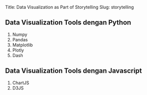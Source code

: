 Title: Data Visualization as Part of Storytelling
Slug: storytelling


## Data Visualization Tools dengan Python

1. Numpy
2. Pandas
3. Matplotlib
4. Plotly
5. Dash

## Data Visualization Tools dengan Javascript

1. ChartJS
2. D3JS
